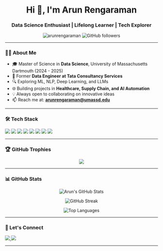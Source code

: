 <h1 align="center">Hi 👋, I'm Arun Rengaraman</h1>
<h3 align="center">Data Science Enthusiast | Lifelong Learner | Tech Explorer</h3>

<p align="center">
  <img src="https://komarev.com/ghpvc/?username=arunrengaraman&label=Profile%20views&color=0e75b6&style=flat" alt="arunrengaraman" />
  <img alt="GitHub followers" src="https://img.shields.io/github/followers/arunrengaraman?label=Follow&style=social">
</p>

---

### 🧑‍💻 About Me

- 🎓 Master of Science in **Data Science**, University of Massachusetts Dartmouth (2024 - 2025)  
- 💼 Former **Data Engineer at Tata Consultancy Services**  
- 🔍 Exploring ML, NLP, Deep Learning, and LLMs  
- 🌐 Building projects in **Healthcare, Supply Chain, and AI Automation**  
- 💡 Always open to collaborating on innovative ideas  
- 📫 Reach me at: **arunrengaraman@umassd.edu**

---

### 🛠️ Tech Stack

<p>
  <img src="https://img.shields.io/badge/Python-3670A0?style=for-the-badge&logo=python&logoColor=ffdd54" />
  <img src="https://img.shields.io/badge/R-276DC3?style=for-the-badge&logo=r&logoColor=white" />
  <img src="https://img.shields.io/badge/TensorFlow-FF6F00?style=for-the-badge&logo=tensorflow&logoColor=white" />
  <img src="https://img.shields.io/badge/PyTorch-EE4C2C?style=for-the-badge&logo=pytorch&logoColor=white" />
  <img src="https://img.shields.io/badge/Scikit--Learn-F7931E?style=for-the-badge&logo=scikit-learn&logoColor=white" />
  <img src="https://img.shields.io/badge/SQL-316192?style=for-the-badge&logo=mysql&logoColor=white" />
  <img src="https://img.shields.io/badge/React-20232A?style=for-the-badge&logo=react&logoColor=61DAFB" />
  <img src="https://img.shields.io/badge/Streamlit-FF4B4B?style=for-the-badge&logo=streamlit&logoColor=white" />
</p>

---

### 🏆 GitHub Trophies

<p align="center">
  <img src="https://github-profile-trophy.vercel.app/?username=arunrengaraman&theme=tokyonight&no-bg=true&margin-w=10" />
</p>

---

### 📊 GitHub Stats

<p align="center">
  <img src="https://github-readme-stats.vercel.app/api?username=arunrengaraman&show_icons=true&theme=tokyonight" alt="Arun's GitHub Stats" />
</p>

<p align="center">
  <img src="https://github-readme-streak-stats.herokuapp.com/?user=arunrengaraman&theme=tokyonight" alt="GitHub Streak" />
</p>

<p align="center">
  <img src="https://github-readme-stats.vercel.app/api/top-langs/?username=arunrengaraman&layout=compact&theme=tokyonight" alt="Top Languages" />
</p>

---

### 🚀 Let's Connect

<p>
  <a href="https://www.linkedin.com/in/arun-rengaraman-94a22118b" target="_blank">
    <img src="https://img.shields.io/badge/LinkedIn-blue?style=for-the-badge&logo=linkedin&logoColor=white" />
  </a>
  <a href="https://arunrengaraman.github.io" target="_blank">
    <img src="https://img.shields.io/badge/Portfolio-black?style=for-the-badge&logo=github&logoColor=white" />
  </a>
</p>

---


